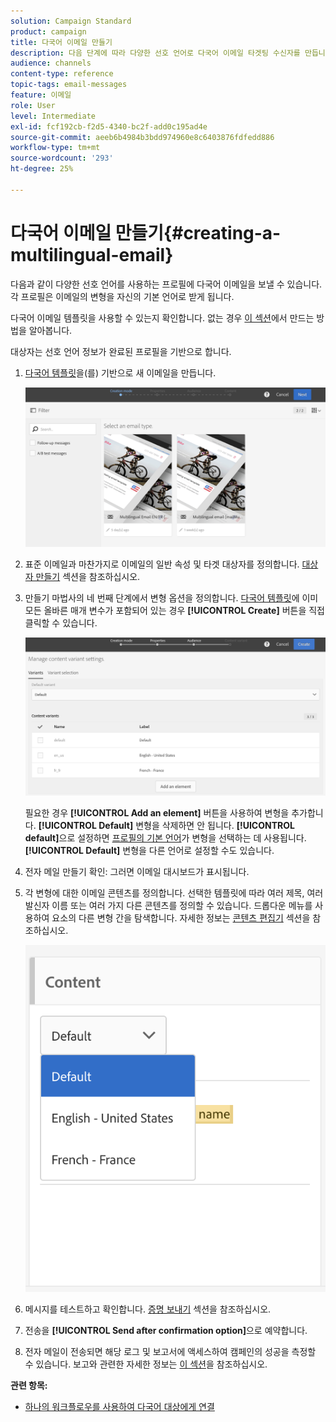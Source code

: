 ```yaml
---
solution: Campaign Standard
product: campaign
title: 다국어 이메일 만들기
description: 다음 단계에 따라 다양한 선호 언어로 다국어 이메일 타겟팅 수신자를 만듭니다.
audience: channels
content-type: reference
topic-tags: email-messages
feature: 이메일
role: User
level: Intermediate
exl-id: fcf192cb-f2d5-4340-bc2f-add0c195ad4e
source-git-commit: aeeb6b4984b3bdd974960e8c6403876fdfedd886
workflow-type: tm+mt
source-wordcount: '293'
ht-degree: 25%

---
```


# 다국어 이메일 만들기{#creating-a-multilingual-email}

다음과 같이 다양한 선호 언어를 사용하는 프로필에 다국어 이메일을 보낼 수 있습니다. 각 프로필은 이메일의 변형을 자신의 기본 언어로 받게 됩니다.

다국어 이메일 템플릿을 사용할 수 있는지 확인합니다. 없는 경우 [이 섹션](../../channels/using/multilingual-messages-template.md)에서 만드는 방법을 알아봅니다.

대상자는 선호 언어 정보가 완료된 프로필을 기반으로 합니다.

1. [다국어 템플릿](../../channels/using/multilingual-messages-template.md)을(를) 기반으로 새 이메일을 만듭니다.

   ![](assets/multi_create1.png)

1. 표준 이메일과 마찬가지로 이메일의 일반 속성 및 타겟 대상자를 정의합니다. [대상자 만들기](../../audiences/using/creating-audiences.md) 섹션을 참조하십시오.
1. 만들기 마법사의 네 번째 단계에서 변형 옵션을 정의합니다. [다국어 템플릿](../../channels/using/multilingual-messages-template.md)에 이미 모든 올바른 매개 변수가 포함되어 있는 경우 **[!UICONTROL Create]** 버튼을 직접 클릭할 수 있습니다.

   ![](assets/multi_create4.png)

   필요한 경우 **[!UICONTROL Add an element]** 버튼을 사용하여 변형을 추가합니다. **[!UICONTROL Default]** 변형을 삭제하면 안 됩니다. **[!UICONTROL default]**&#x200B;으로 설정하면 [프로필의 기본 언어](../../audiences/using/creating-profiles.md)가 변형을 선택하는 데 사용됩니다. **[!UICONTROL Default]** 변형을 다른 언어로 설정할 수도 있습니다.

1. 전자 메일 만들기 확인: 그러면 이메일 대시보드가 표시됩니다.
1. 각 변형에 대한 이메일 콘텐츠를 정의합니다. 선택한 템플릿에 따라 여러 제목, 여러 발신자 이름 또는 여러 가지 다른 콘텐츠를 정의할 수 있습니다. 드롭다운 메뉴를 사용하여 요소의 다른 변형 간을 탐색합니다. 자세한 정보는 [콘텐츠 편집기](../../designing/using/designing-content-in-adobe-campaign.md) 섹션을 참조하십시오.

   ![](assets/multi_selectcontent.png)

1. 메시지를 테스트하고 확인합니다. [증명 보내기](../../sending/using/sending-proofs.md) 섹션을 참조하십시오.
1. 전송을 **[!UICONTROL Send after confirmation option]**&#x200B;으로 예약합니다.
1. 전자 메일이 전송되면 해당 로그 및 보고서에 액세스하여 캠페인의 성공을 측정할 수 있습니다. 보고와 관련한 자세한 정보는 [이 섹션](../../reporting/using/about-dynamic-reports.md)을 참조하십시오.

**관련 항목:**

* [하나의 워크플로우를 사용하여 다국어 대상에게 연결](https://helpx.adobe.com/kr/campaign/kb/simplify-campaign-management.html#Engageyourcustomersateverystep)
